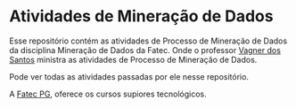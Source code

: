 # Atividades de Mineração de Dados

Esse repositório contém as atividades de Processo de Mineração de Dados da disciplina Mineração de Dados da Fatec. Onde o professor [Vagner dos Santos](https://www.linkedin.com/in/vagner-dos-santos/) ministra as atividades de Processo de Mineração de Dados.

Pode ver todas as atividades passadas por ele nesse repositório.

A [Fatec PG](https://fatecpg.cps.sp.gov.br/), oferece os cursos supiores tecnológicos.
